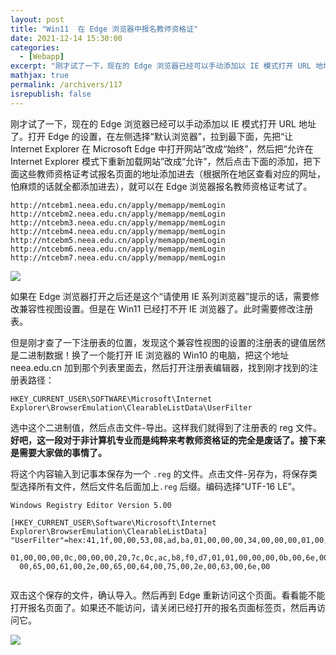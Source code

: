 ```yaml
---
layout: post
title: "Win11  在 Edge 浏览器中报名教师资格证"
date: 2021-12-14 15:30:00
categories: 
  - [Webapp]
excerpt: "刚才试了一下，现在的 Edge 浏览器已经可以手动添加以 IE 模式打开 URL 地址了。打开 Edge 的设置，搜索 Internet Explorer，拉到最下面，先把“让 Internet Explorer 在 Microsoft Edge 中打开网站”改成“始终”，然后把“允许在 Internet Explorer 模式下重新加载网站”改成“允许”，然后点击下面的添加，把教师资格证考试报名页面的地址添加进去，就可以在 Edge 浏览器报名教师资格证考试了。"
mathjax: true
permalink: /archivers/117
isrepublish: false
---
```


刚才试了一下，现在的 Edge 浏览器已经可以手动添加以 IE 模式打开 URL 地址了。打开 Edge 的设置，在左侧选择“默认浏览器”，拉到最下面，先把“让 Internet Explorer 在 Microsoft Edge 中打开网站”改成“始终”，然后把“允许在 Internet Explorer 模式下重新加载网站”改成“允许”，然后点击下面的添加，把下面这些教师资格证考试报名页面的地址添加进去（根据所在地区查看对应的网址，怕麻烦的话就全都添加进去），就可以在 Edge 浏览器报名教师资格证考试了。

```
http://ntcebm1.neea.edu.cn/apply/memapp/memLogin
http://ntcebm2.neea.edu.cn/apply/memapp/memLogin
http://ntcebm3.neea.edu.cn/apply/memapp/memLogin
http://ntcebm4.neea.edu.cn/apply/memapp/memLogin
http://ntcebm5.neea.edu.cn/apply/memapp/memLogin
http://ntcebm6.neea.edu.cn/apply/memapp/memLogin
http://ntcebm7.neea.edu.cn/apply/memapp/memLogin
```

![](https://pic1.xuehuaimg.com/proxy/https://img-blog.csdnimg.cn/c3c594727ba14421a4167e210357dfe0.png)

如果在 Edge 浏览器打开之后还是这个“请使用 IE 系列浏览器”提示的话，需要修改兼容性视图设置。但是在 Win11 已经打不开 IE 浏览器了。此时需要修改注册表。

但是刚才查了一下注册表的位置，发现这个兼容性视图的设置的注册表的键值居然是二进制数据！换了一个能打开 IE 浏览器的 Win10 的电脑，把这个地址 neea.edu.cn 加到那个列表里面去，然后打开注册表编辑器，找到刚才找到的注册表路径：

```
HKEY_CURRENT_USER\SOFTWARE\Microsoft\Internet Explorer\BrowserEmulation\ClearableListData\UserFilter
```

选中这个二进制值，然后点击文件-导出。这样我们就得到了注册表的 reg 文件。 **好吧，这一段对于非计算机专业而是纯粹来考教师资格证的完全是废话了。接下来是需要大家做的事情了。**

将这个内容输入到记事本保存为一个 ```.reg``` 的文件。点击文件-另存为，将保存类型选择所有文件，然后文件名后面加上```.reg``` 后缀。编码选择“UTF-16 LE”。

```reg
Windows Registry Editor Version 5.00

[HKEY_CURRENT_USER\Software\Microsoft\Internet Explorer\BrowserEmulation\ClearableListData]
"UserFilter"=hex:41,1f,00,00,53,08,ad,ba,01,00,00,00,34,00,00,00,01,00,00,00,\
  01,00,00,00,0c,00,00,00,20,7c,0c,ac,b8,f0,d7,01,01,00,00,00,0b,00,6e,00,65,\
  00,65,00,61,00,2e,00,65,00,64,00,75,00,2e,00,63,00,6e,00


```

双击这个保存的文件，确认导入。然后再到 Edge 重新访问这个页面。看看能不能打开报名页面了。如果还不能访问，请关闭已经打开的报名页面标签页，然后再访问它。

![](https://pic1.xuehuaimg.com/proxy/https://img-blog.csdnimg.cn/014e0d3c49dd4a4db471da6d2a52f885.png)